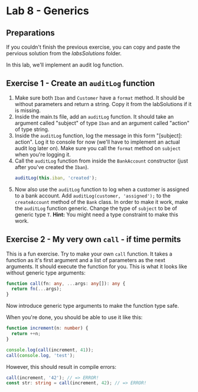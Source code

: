 # Lab 8 - Generics

## Preparations

If you couldn't finish the previous exercise, you can copy and paste the pervious solution from the *labsSolutions* folder.

In this lab, we'll implement an audit log function.

## Exercise 1 - Create an `auditLog` function

1. Make sure both `Iban` and `Customer` have a `format` method. It should be without parameters and return a string. Copy it from the labSolutions if it is missing.
1. Inside the main.ts file, add an `auditLog` function. It should take an argument called "subject" of type `Iban` and an argument called "action" of type string.
1. Inside the `auditLog` function, log the message in this form "[subject]: action". Log it to console for now (we'll have to implement an actual audit log later on). Make sure you call the `format` method on `subject` when you're logging it.
1. Call the `auditLog` function from inside the `BankAccount` constructor (just after you've created the `Iban`). 
   ```ts
   auditLog(this.iban, 'created');
   ```
1. Now also use the `auditLog` function to log when a customer is assigned to a bank account. Add `auditLog(customer, 'assigned');` to the `createAccount` method of the `Bank` class. In order to make it work, make the `auditLog` function generic. Change the type of `subject` to be of generic type `T`. **Hint:** You might need a type constraint to make this work.

## Exercise 2 - My very own `call` - if time permits

This is a fun exercise. Try to make your own `call` function. It takes a function as it's first argument and a list of parameters as the next arguments. It should execute the function for you. This is what it looks like without generic type arguments:

```ts
function call(fn: any, ...args: any[]): any {
  return fn(...args);
}
```

Now introduce generic type arguments to make the function type safe.

When you're done, you should be able to use it like this:

```ts
function increment(n: number) {
  return ++n;
}

console.log(call(increment, 41));
call(console.log, 'test');
```

However, this should result in compile errors:

```ts
call(increment, '42'); // => ERROR!
const str: string = call(increment, 42); // => ERROR!
```
